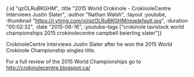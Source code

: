 {:id "qzOLRuBKGHM",
 :title
 "2015 World Crokinole - CrokinoleCentre Interviews Justin Slater",
 :author "Nathan Walsh",
 :layout :youtube,
 :thumbnail "https://i.ytimg.com/vi/qzOLRuBKGHM/mqdefault.jpg",
 :duration "00:02:32",
 :date "2015-06-16",
 :youtube-tags
 ["crokinole tavistock world championships 2015 crokinolecentre campbell beierling slater"]}


CrokinoleCentre interviews Justin Slater after he won the 2015 World Crokinole Championship singles title.

For a full review of the 2015 World Championships go to http://crokinolecentre.blogspot.ca/
